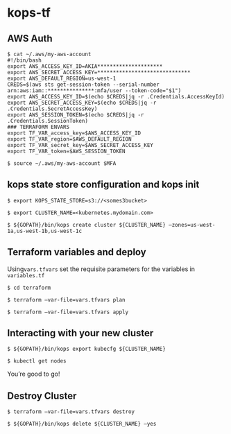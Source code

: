# kops-tf

## AWS Auth
```
$ cat ~/.aws/my-aws-account
#!/bin/bash
export AWS_ACCESS_KEY_ID=AKIA*********************
export AWS_SECRET_ACCESS_KEY=******************************
export AWS_DEFAULT_REGION=us-west-1
CREDS=$(aws sts get-session-token --serial-number arn:aws:iam::***************:mfa/user --token-code="$1")
export AWS_ACCESS_KEY_ID=$(echo $CREDS|jq -r .Credentials.AccessKeyId)
export AWS_SECRET_ACCESS_KEY=$(echo $CREDS|jq -r .Credentials.SecretAccessKey)
export AWS_SESSION_TOKEN=$(echo $CREDS|jq -r .Credentials.SessionToken)
### TERRAFORM ENVARS
export TF_VAR_access_key=$AWS_ACCESS_KEY_ID
export TF_VAR_region=$AWS_DEFAULT_REGION
export TF_VAR_secret_key=$AWS_SECRET_ACCESS_KEY
export TF_VAR_token=$AWS_SESSION_TOKEN
```
`$ source ~/.aws/my-aws-account $MFA`

## kops state store configuration and kops init
`$ export KOPS_STATE_STORE=s3://<somes3bucket>`

`$ export CLUSTER_NAME=<kubernetes.mydomain.com>`

`$ ${GOPATH}/bin/kops create cluster ${CLUSTER_NAME} —zones=us-west-1a,us-west-1b,us-west-1c`

## Terraform variables and deploy
Using`vars.tfvars` set the requisite parameters for the variables in `variables.tf`

`$ cd terraform`

`$ terraform —var-file=vars.tfvars plan`

`$ terraform —var-file=vars.tfvars apply`

## Interacting with your new cluster
`$ ${GOPATH}/bin/kops export kubecfg ${CLUSTER_NAME}`

`$ kubectl get nodes`

You’re good to go!

## Destroy Cluster
`$ terraform —var-file=vars.tfvars destroy`

`$ ${GOPATH}/bin/kops delete ${CLUSTER_NAME} —yes`
